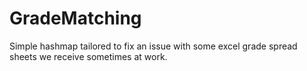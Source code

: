 # GradeMatching
Simple hashmap tailored to fix an issue with some excel grade spread sheets we receive sometimes at work. 